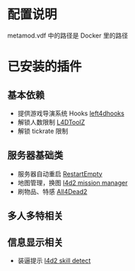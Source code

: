 # 配置说明

metamod.vdf 中的路径是 Docker 里的路径

# 已安装的插件

## 基本依赖

+ 提供游戏导演系统 Hooks [left4dhooks](https://github.com/zombie110year/Left4DHooks)
+ 解锁人数限制 [L4DToolZ](https://forums.alliedmods.net/showthread.php?t=93600)
+ 解锁 tickrate 限制

## 服务器基础类

+ 服务器自动重启 [RestartEmpty](https://forums.alliedmods.net/showthread.php?p=2646280)
+ 地图管理，换图 [l4d2 mission manager](https://github.com/rikka0w0/l4d2_mission_manager)
+ 刷物品、特感 [All4Dead2](https://github.com/zombie110year/potters-plugins-l4d2/tree/master/all4dead2)

## 多人多特相关


## 信息显示相关

+ 装逼提示 [l4d2 skill detect](https://github.com/zombie110year/potters-plugins-l4d2/tree/master/l4d2_skill_detect)
